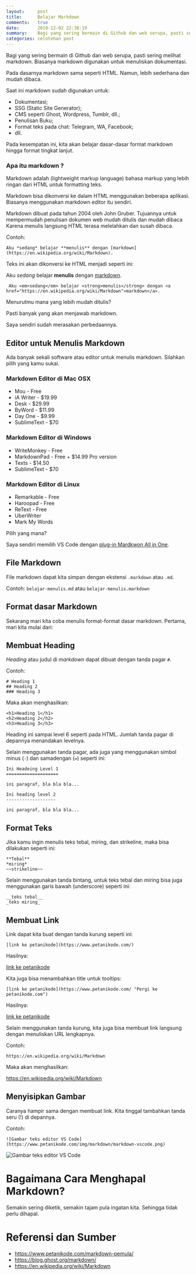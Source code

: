 ```yaml
---
layout:     post
title:      Belajar Markdown
comments:   true
date:       2019-12-02 22:38:19
summary:    Bagi yang sering bermain di Github dan web serupa, pasti sering melihat markdown. Biasanya markdown digunakan untuk menuliskan dokumentasi.
categories: celotehan post
---
```

Bagi yang sering bermain di Github dan web serupa, pasti sering melihat markdown. Biasanya markdown digunakan untuk menuliskan dokumentasi.

Pada dasarnya markdown sama seperti HTML. Namun, lebih sederhana dan mudah dibaca.

Saat ini markdown sudah digunakan untuk:
+ Dokumentasi;
+ SSG (Static Site Generator);
+ CMS seperti Ghost, Wordpress, Tumblr, dll.;
+ Penulisan Buku;
+ Format teks pada chat: Telegram, WA, Facebook;
+ dll.

Pada kesempatan ini, kita akan belajar dasar-dasar format markdown hingga format tingkat lanjut.

### Apa itu markdown ?
Markdown adalah (lightweight markup language) bahasa markup yang lebih ringan dari HTML untuk formatting teks.

Markdown bisa dikonversi ke dalam HTML menggunakan beberapa aplikasi. Biasanya menggunakan markdown editor itu sendiri.

Markdown dibuat pada tahun 2004 oleh John Gruber. Tujuannya untuk mempermudah penulisan dokumen web mudah ditulis dan mudah dibaca Karena menulis langsung HTML terasa melelahkan dan susah dibaca.

Contoh:

 ```Aku *sedang* belajar **menulis** dengan [markdown](https://en.wikipedia.org/wiki/Markdown).```

Teks ini akan dikonversi ke HTML menjadi seperti ini:

Aku *sedang* belajar **menulis** dengan [markdown](htpps://en.wikipedia.org/wiki/Markdown).

 
``` Aku <em>sedang</em> belajar <strong>menulis</strong> dengan <a href="https://en.wikipedia.org/wiki/Markdown">markdown</a>.```

Menurutmu mana yang lebih mudah ditulis?

Pasti banyak yang akan menjawab markdown.

Saya sendiri sudah merasakan perbedaannya.

## Editor untuk Menulis Markdown

Ada banyak sekali software atau editor untuk menulis markdown. Silahkan pilih yang kamu sukai.

### Markdown Editor di Mac OSX

+ Mou - Free
+ iA Writer - $19.99
+ Desk - $29.99
+ ByWord - $11.99
+ Day One - $9.99
+ SublimeText - $70

### Markdown Editor di Windows

+ WriteMonkey - Free
+ MarkdownPad - Free + $14.99 Pro version
+ Texts - $14.50
+ SublimeText - $70

### Markdown Editor di Linux

+ Remarkable - Free
+ Haroopad - Free
+ ReText - Free
+ UberWriter
+ Mark My Words

Pilih yang mana?

Saya sendiri memilih VS Code dengan [plug-in Mardkwon All in One](https://marketplace.visualstudio.com/items?itemName=yzhang.markdown-all-in-one).

## File Markdown

File markdown dapat kita simpan dengan ekstensi `.markdown` atau `.md`.

Contoh: `belajar-menulis.md` atau `belajar-menulis.markdown`

## Format dasar Markdown

Sekarang mari kita coba menulis format-format dasar markdown. Pertama, mari kita mulai dari:
## Membuat Heading

*Heading* atau judul di *markdown* dapat dibuat dengan tanda pagar `#`.

Contoh:
```
# Heading 1
## Heading 2
### Heading 3
``` 

Maka akan menghasilkan:
```
<h1>Heading 1</h1>
<h2>Heading 2</h2>
<h3>Heading 3</h3>
```
Heading ini sampai level 6 seperti pada HTML. Jumlah tanda pagar di depannya menandakan levelnya.

Selain menggunakan tanda pagar, ada juga yang menggunakan simbol minus (`-`) dan samadengan (`=`) seperti ini:
```
Ini Headeing Level 1
====================

ini paragraf, bla bla bla...

Ini heading level 2
-------------------

ini paragraf, bla bla bla...
```

## Format Teks

Jika kamu ingin menulis teks tebal, miring, dan strikeline, maka bisa dilakukan seperti ini:
```
**Tebal**
*miring*
~~strikeline~~
```
Selain menggunakan tanda bintang, untuk teks tebal dan miring bisa juga menggunakan garis bawah (underscore) seperti ini:
```
__teks tebal__
_teks miring_
```
## Membuat Link

Link dapat kita buat dengan tanda kurung seperti ini:

```
[link ke petanikode](https://www.petanikode.com/)
```
Hasilnya:

[link ke petanikode](https://www.petanikode.com/)

Kita juga bisa menambahkan title untuk tooltips:
```
[link ke petanikode](https://www.petanikode.com/ "Pergi ke petanikode.com")
```
Hasilnya:

[link ke petanikode](https://www.petanikode.com/ "Pergi ke petanikode.com")

Selain menggunakan tanda kurung, kita juga bisa membuat link langsung dengan menuliskan URL lengkapnya.

Contoh:
```
https://en.wikipedia.org/wiki/Markdown
```
Maka akan menghasilkan:

https://en.wikipedia.org/wiki/Markdown

## Menyisipkan Gambar

Caranya hampir sama dengan membuat link. Kita tinggal tambahkan tanda seru (!) di depannya.

Contoh:
```
![Gambar teks editor VS Code](https://www.petanikode.com/img/markdown/markdown-vscode.png)
```
![Gambar teks editor VS Code](https://www.petanikode.com/img/markdown/markdown-vscode.png)

# Bagaimana Cara Menghapal Markdown?

Semakin sering diketik, semakin tajam pula ingatan kita. Sehingga tidak perlu dihapal.

# Referensi dan Sumber
+ https://www.petanikode.com/markdown-pemula/
+ https://blog.ghost.org/markdown/
+ https://en.wikipedia.org/wiki/Markdown
